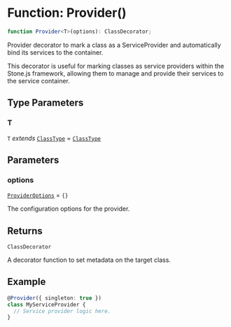 # Function: Provider()

```ts
function Provider<T>(options): ClassDecorator;
```

Provider decorator to mark a class as a ServiceProvider and automatically bind its services to the container.

This decorator is useful for marking classes as service providers within the Stone.js framework,
allowing them to manage and provide their services to the service container.

## Type Parameters

### T

`T` *extends* [`ClassType`](../../../declarations/type-aliases/ClassType.md) = [`ClassType`](../../../declarations/type-aliases/ClassType.md)

## Parameters

### options

[`ProviderOptions`](../interfaces/ProviderOptions.md) = `{}`

The configuration options for the provider.

## Returns

`ClassDecorator`

A decorator function to set metadata on the target class.

## Example

```typescript
@Provider({ singleton: true })
class MyServiceProvider {
  // Service provider logic here.
}
```
